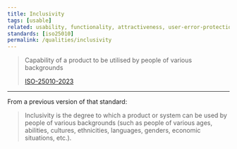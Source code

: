 ```yaml
---
title: Inclusivity
tags: [usable]
related: usability, functionality, attractiveness, user-error-protection,  ease-of-use
standards: [iso25010]
permalink: /qualities/inclusivity
---
```


>Capability of a product to be utilised by people of various backgrounds
>
>[ISO-25010-2023](/references/#iso-25010-2023)

---

From a previous version of that standard:

>Inclusivity is the degree to which a product or system can be used by people of various backgrounds (such as people of various ages, abilities, cultures, ethnicities, languages, genders, economic situations, etc.).

